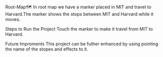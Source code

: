 Root-Map🗺
   In root map we have a marker placed in MIT and travel to Harvard.The marker shows the stops between MIT and Harvard while it moves.

Steps to Run the Project
   Touch the marker to make it travel from MIT to Harvard.
   
Future Improments
   This project can be futher enhanced by using pointing the name of the stopes and effects to it.
